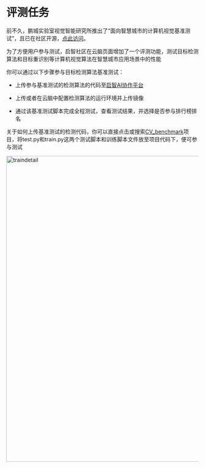 # 评测任务

前不久，鹏城实验室视觉智能研究所推出了“面向智慧城市的计算机视觉基准测试”，且已在社区开源，[点此访问](https://openi.org.cn/projects/Benchmark/#pronews)。

为了方便用户参与测试，启智社区在云脑页面增加了一个评测功能，测试目标检测算法和目标重识别等计算机视觉算法在智慧城市应用场景中的性能

你可以通过以下步骤参与目标检测算法基准测试：

- 上传参与基准测试的检测算法的代码至[启智AI协作平台](https://openi.pcl.ac.cn)

- 上传或者在云脑中配置检测算法的运行环境并上传镜像

- 通过该基准测试脚本完成全程测试，查看测试结果，并选择是否参与排行榜排名

关于如何上传基准测试的检测代码，你可以直接点击或搜索[CV_benchmark](https://openi.pcl.ac.cn/yangzhx/CV_benchmark_intro)项目，将test.py和train.py这两个测试脚本和训练脚本文件放至项目代码下，便可参与测试

<img src="_media/cloudbrain/eval/algo_eval.png" width = "800" alt="traindetail" align=middle />